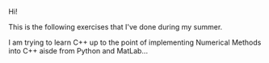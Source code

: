 Hi!

This is the following exercises that I've done during my summer. 

I am trying to learn C++ up to the point of implementing Numerical Methods into C++ aisde from Python and MatLab...

